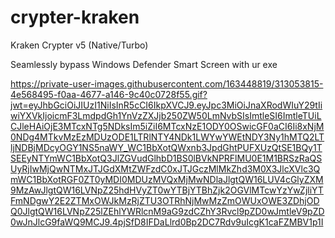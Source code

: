 # crypter-kraken
Kraken Crypter v5 (Native/Turbo)

Seamlessly bypass Windows Defender Smart Screen with ur exe

https://private-user-images.githubusercontent.com/163448819/313053815-4e568495-f0aa-4677-a146-9c40c0728f55.gif?jwt=eyJhbGciOiJIUzI1NiIsInR5cCI6IkpXVCJ9.eyJpc3MiOiJnaXRodWIuY29tIiwiYXVkIjoicmF3LmdpdGh1YnVzZXJjb250ZW50LmNvbSIsImtleSI6ImtleTUiLCJleHAiOjE3MTcxNTg5NDksIm5iZiI6MTcxNzE1ODY0OSwicGF0aCI6Ii8xNjM0NDg4MTkvMzEzMDUzODE1LTRlNTY4NDk1LWYwYWEtNDY3Ny1hMTQ2LTljNDBjMDcyOGY1NS5naWY_WC1BbXotQWxnb3JpdGhtPUFXUzQtSE1BQy1TSEEyNTYmWC1BbXotQ3JlZGVudGlhbD1BS0lBVkNPRFlMU0E1M1BRSzRaQSUyRjIwMjQwNTMxJTJGdXMtZWFzdC0xJTJGczMlMkZhd3M0X3JlcXVlc3QmWC1BbXotRGF0ZT0yMDI0MDUzMVQxMjMwNDlaJlgtQW16LUV4cGlyZXM9MzAwJlgtQW16LVNpZ25hdHVyZT0wYTBjYTBhZjk2OGVlMTcwYzYwZjliYTFmNDgwY2E2ZTMxOWJkMzRjZTU3OTRhNjMwMzZmOWUxOWE3ZDhjODQ0JlgtQW16LVNpZ25lZEhlYWRlcnM9aG9zdCZhY3Rvcl9pZD0wJmtleV9pZD0wJnJlcG9faWQ9MCJ9.4pjSfD8IFDaLlrd0Bp2DC7Rdv9uIcgK1caFZMBV1p1I
